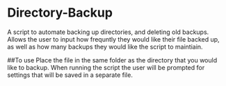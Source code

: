 # Directory-Backup
A script to automate backing up directories, and deleting old backups.
Allows the user to input how frequntly they would like their file backed up, as well as how many backups they would like the script to maintiain.

##To use
Place the file in the same folder as the directory that you would like to backup. When running the script the user will be prompted for settings that will be saved in a separate file.
